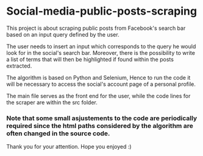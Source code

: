 # Social-media-public-posts-scraping

This project is about scraping public posts from Facebook's search bar based on an input query defined by the user.

The user needs to insert an input which corresponds to the query he would look for in the social's search bar. Moreover, there is the possibility to write a list of terms that will then be highlighted if found within the posts extracted.

The algorithm is based on Python and Selenium, Hence to run the code it will be necessary to access the social's account page of a personal profile.

The main file serves as the front end for the user, while the code lines for the scraper are within the src folder.

### Note that some small asjustements to the code are periodically required since the html paths considered by the algorithm are often changed in the source code.

Thank you for your attention.
Hope you enjoyed :)


